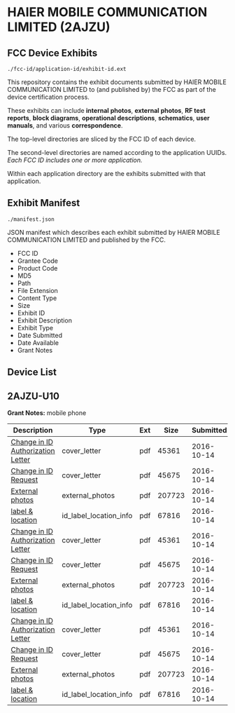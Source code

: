 # HAIER MOBILE COMMUNICATION LIMITED (2AJZU)
## FCC Device Exhibits

```
./fcc-id/application-id/exhibit-id.ext
```

This repository contains the exhibit documents submitted by HAIER MOBILE COMMUNICATION LIMITED to (and published by) the FCC as part of the device certification process.

These exhibits can include **internal photos**, **external photos**, **RF test reports**, **block diagrams**, **operational descriptions**, **schematics**, **user manuals**, and various **correspondence**.

The top-level directories are sliced by the FCC ID of each device.

The second-level directories are named according to the application UUIDs. *Each FCC ID includes one or more application.*

Within each application directory are the exhibits submitted with that application. 

## Exhibit Manifest

```
./manifest.json
```

JSON manifest which describes each exhibit submitted by HAIER MOBILE COMMUNICATION LIMITED and published by the FCC.

- FCC ID
- Grantee Code
- Product Code
- MD5
- Path
- File Extension
- Content Type
- Size
- Exhibit ID
- Exhibit Description
- Exhibit Type
- Date Submitted
- Date Available
- Grant Notes

## Device List
## 2AJZU-U10
**Grant Notes:** mobile phone

| Description | Type | Ext | Size | Submitted | Available |
| ----------- | ---- | --- | ---- | --------- | --------- |
| [Change in ID Authorization Letter](2AJZU-U10/59b297dceeb640e1ca845075a23d0b11/3163449.pdf) | cover_letter | pdf | 45361 | 2016-10-14 | 2016-10-14 |
| [Change in ID Request](2AJZU-U10/59b297dceeb640e1ca845075a23d0b11/3163450.pdf) | cover_letter | pdf | 45675 | 2016-10-14 | 2016-10-14 |
| [External photos](2AJZU-U10/59b297dceeb640e1ca845075a23d0b11/3163448.pdf) | external_photos | pdf | 207723 | 2016-10-14 | 2016-10-14 |
| [label & location](2AJZU-U10/59b297dceeb640e1ca845075a23d0b11/3163451.pdf) | id_label_location_info | pdf | 67816 | 2016-10-14 | 2016-10-14 |
| [Change in ID Authorization Letter](2AJZU-U10/84e5c66a4d8aa6faa715215add1c61e7/3163449.pdf) | cover_letter | pdf | 45361 | 2016-10-14 | 2016-10-14 |
| [Change in ID Request](2AJZU-U10/84e5c66a4d8aa6faa715215add1c61e7/3163450.pdf) | cover_letter | pdf | 45675 | 2016-10-14 | 2016-10-14 |
| [External photos](2AJZU-U10/84e5c66a4d8aa6faa715215add1c61e7/3163448.pdf) | external_photos | pdf | 207723 | 2016-10-14 | 2016-10-14 |
| [label & location](2AJZU-U10/84e5c66a4d8aa6faa715215add1c61e7/3163451.pdf) | id_label_location_info | pdf | 67816 | 2016-10-14 | 2016-10-14 |
| [Change in ID Authorization Letter](2AJZU-U10/be7674573a2485ad7a92e7abde80489e/3163449.pdf) | cover_letter | pdf | 45361 | 2016-10-14 | 2016-10-14 |
| [Change in ID Request](2AJZU-U10/be7674573a2485ad7a92e7abde80489e/3163450.pdf) | cover_letter | pdf | 45675 | 2016-10-14 | 2016-10-14 |
| [External photos](2AJZU-U10/be7674573a2485ad7a92e7abde80489e/3163448.pdf) | external_photos | pdf | 207723 | 2016-10-14 | 2016-10-14 |
| [label & location](2AJZU-U10/be7674573a2485ad7a92e7abde80489e/3163451.pdf) | id_label_location_info | pdf | 67816 | 2016-10-14 | 2016-10-14 |

